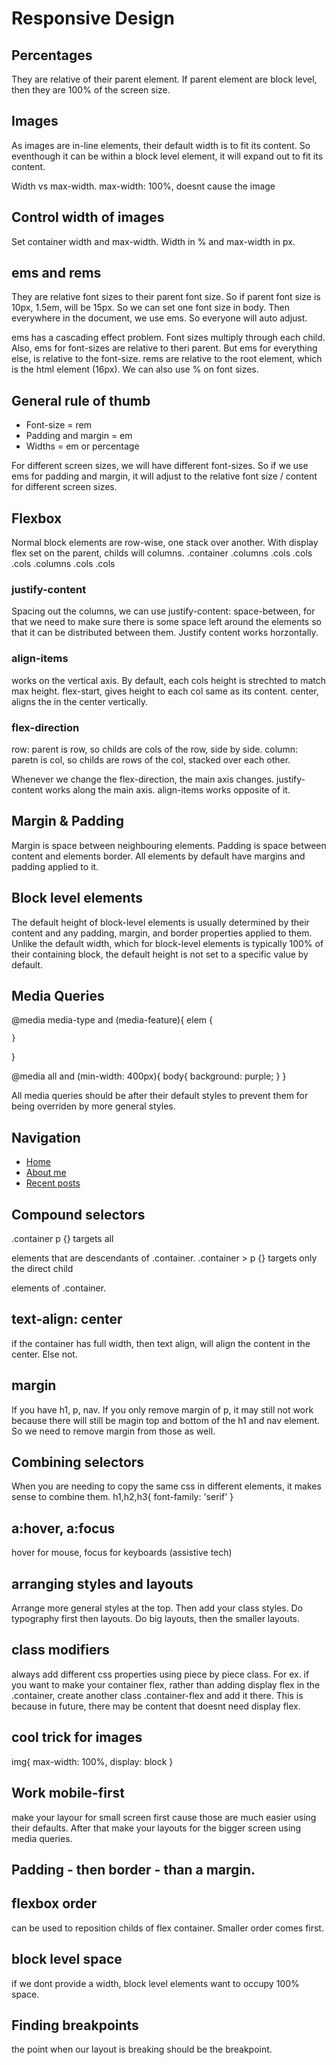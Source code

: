 # Responsive Design

## Percentages

They are relative of their parent element. If parent element are block level, then they are 100% of the screen size.

## Images

As images are in-line elements, their default width is to fit its content. So eventhough it can be within a block level element, it will expand out to fit its content.

Width vs max-width. max-width: 100%, doesnt cause the image

## Control width of images

Set container width and max-width. Width in % and max-width in px.

## ems and rems

They are relative font sizes to their parent font size. So if parent font size is 10px, 1.5em, will be 15px. So we can set one font size in body. Then everywhere in the document, we use ems. So everyone will auto adjust.

ems has a cascading effect problem. Font sizes multiply through each child. Also, ems for font-sizes are relative to theri parent. But ems for everything else, is relative to the font-size.
rems are relative to the root element, which is the html element (16px). We can also use % on font sizes.

## General rule of thumb 

- Font-size = rem
- Padding and margin = em
- Widths = em or percentage

For different screen sizes, we will have different font-sizes. So if we use ems for padding and margin, it will adjust to the relative font size / content for different screen sizes.

## Flexbox

Normal block elements are row-wise, one stack over another. With display flex set on the parent, childs will columns.
.container
    .columns
        .cols
        .cols
        .cols
    .columns
        .cols
        .cols

### justify-content
Spacing out the columns, we can use justify-content: space-between, for that we need to make sure there is some space left around the elements so that it can be distributed between them. Justify content works horzontally.

### align-items
works on the vertical axis. By default, each cols height is strechted to match max height. flex-start, gives height to each col same as its content. center, aligns the in the center vertically.

### flex-direction
row: parent is row, so childs are cols of the row, side by side.
column: paretn is col, so childs are rows of the col, stacked over each other.

Whenever we change the flex-direction, the main axis changes. justify-content works along the main axis. align-items works opposite of it.


## Margin & Padding

Margin is space between neighbouring elements. Padding is space between content and elements border. All elements by default have margins and padding applied to it.

## Block level elements

The default height of block-level elements is usually determined by their content and any padding, margin, and border properties applied to them. Unlike the default width, which for block-level elements is typically 100% of their containing block, the default height is not set to a specific value by default.

## Media Queries

@media media-type and (media-feature){
    elem {

    }
}

@media all and (min-width: 400px){
    body{
        background: purple;
    }
}

All media queries should be after their default styles to prevent them for being overriden by more general styles.

## Navigation

<nav>
    <ul>
        <li><a href="index.html">Home</a></li>
        <li><a href="about.html">About me</a></li>
        <li><a href="recent-posts.html">Recent posts</a></li>
    </ul>
</nav>

## Compound selectors

.container p {} targets all <p> elements that are descendants of .container.
.container > p {} targets only the direct child <p> elements of .container.

## text-align: center

if the container has full width, then text align, will align the content in the center. Else not.

## margin

If you have h1, p, nav. If you only remove margin of p, it may still not work because there will still be magin top and bottom of the h1 and nav element. So we need to remove margin from those as well.

## Combining selectors

When you are needing to copy the same css in different elements, it makes sense to combine them.
h1,h2,h3{
    font-family: 'serif'
}

## a:hover, a:focus

hover for mouse, focus for keyboards (assistive tech)

## arranging styles and layouts

Arrange more general styles at the top. Then add your class styles.
Do typography first then layouts.
Do big layouts, then the smaller layouts.

## class modifiers

always add different css properties using piece by piece class. For ex. if you want to make your container flex, rather than adding display flex in the .container, create another class .container-flex and add it there. This is because in future, there may be content that doesnt need display flex.

## cool trick for images
img{
    max-width: 100%,
    display: block
}

## Work mobile-first

make your layour for small screen first cause those are much easier using their defaults. After that make your layouts for the bigger screen using media queries.

## Padding - then border - than a margin.

## flexbox order
can be used to reposition childs of flex container. Smaller order comes first.

## block level space
if we dont provide a width, block level elements want to occupy 100% space.

## Finding breakpoints
the point when our layout is breaking should be the breakpoint.